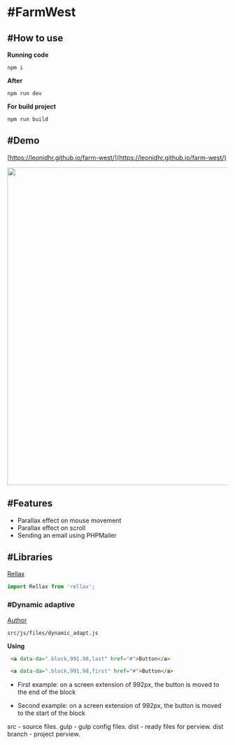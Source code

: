 # \#FarmWest

## \#How to use
__Running code__
```
npm i
```
__After__
```
npm run dev
```
__For build project__
```
npm run build
```

## \#Demo
[https://leonidhr.github.io/farm-west/](https://leonidhr.github.io/farm-west/)

<img src="./src/img/preview.gif" width="726">

## \#Features
* Parallax effect on mouse movement
* Parallax effect on scroll
* Sending an email using PHPMailer

## \#Libraries

[Rellax](https://github.com/dixonandmoe/rellax)

``` js
import Rellax from 'rellax';
```

### \#Dynamic adaptive
[Author](https://github.com/FreelancerLifeStyle/dynamic_adapt)
```
src/js/files/dynamic_adapt.js
```
__Using__

``` html
 <a data-da=".block,991.98,last" href="#">Button</a>

 <a data-da=".block,991.98,first" href="#">Button</a>
```

* First example: on a screen extension of 992px, the button is moved to the end of the block

* Second example: on a screen extension of 992px, the button is moved to the start of the block

src - source files. gulp - gulp config files. dist - ready files for perview. dist branch - project perview.